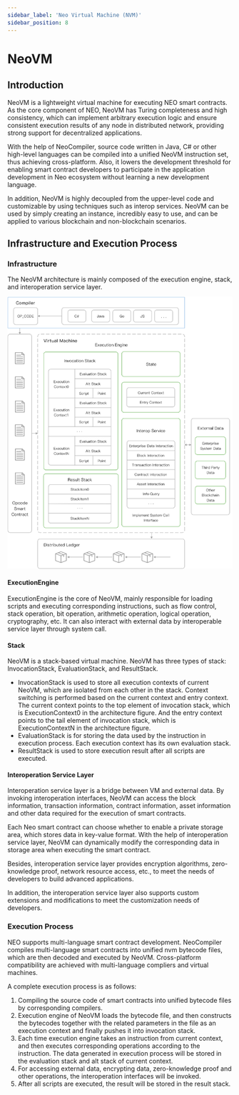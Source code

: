 ```yaml
---
sidebar_label: 'Neo Virtual Machine (NVM)'
sidebar_position: 8
---
```

# NeoVM

## Introduction 

NeoVM is a lightweight virtual machine for executing NEO smart contracts. As the core component of NEO, NeoVM has Turing completeness and high consistency, which can implement arbitrary execution logic and ensure consistent execution results of any node in distributed network, providing strong support for decentralized applications. 

With the help of NeoCompiler, source code written in Java, C# or other high-level languages can be compiled into a unified NeoVM instruction set, thus achieving cross-platform. Also, it lowers the development threshold for enabling smart contract developers to participate in the application development in Neo ecosystem without learning a new development language. 

In addition, NeoVM is highly decoupled from the upper-level code and customizable by using techniques such as interop services. NeoVM can be used by simply creating an instance, incredibly easy to use, and can be applied to various blockchain and non-blockchain scenarios.  

##  Infrastructure and Execution Process  

### Infrastructure 

The NeoVM architecture is mainly composed of the execution engine, stack, and interoperation service layer. 

![](../assets/neovm.png)

#### ExecutionEngine

ExecutionEngine is the core of NeoVM, mainly responsible for loading scripts and executing corresponding instructions, such as flow control, stack operation, bit operation, arithmetic operation, logical operation, cryptography, etc. It can also interact with external data by interoperable service layer through system call. 

#### Stack  

NeoVM is a stack-based virtual machine. NeoVM has three types of stack: InvocationStack, EvaluationStack,  and ResultStack.  

-  InvocationStack is used to store all execution contexts of current NeoVM, which are isolated from each other in the stack. Context switching is performed based on the current context and entry context. The current context points to the top element of invocation stack, which is ExecutionContext0 in the architecture figure. And the entry context points to the tail element of invocation stack, which is ExecutionContextN in the architecture figure.
- EvaluationStack is for storing the data used by the instruction in execution process. Each execution context has its own evaluation stack.
- ResultStack is used to store execution result after all scripts are executed. 

#### Interoperation Service Layer 

Interoperation service layer is a bridge between VM and external data. By invoking interoperation interfaces, NeoVM can access the block information, transaction information, contract information, asset information and other data required for the execution of smart contracts. 

Each Neo smart contract can choose whether to enable a private storage area, which stores data in key-value format. With the help of interoperation service layer, NeoVM can dynamically modify the corresponding data in storage area when executing the smart contract. 

Besides, interoperation service layer provides encryption algorithms, zero-knowledge proof, network resource access, etc., to meet the needs of developers to build advanced applications. 

In addition, the interoperation service layer also supports custom extensions and modifications to meet the customization needs of developers.  

### Execution Process 

NEO supports multi-language smart contract development. NeoCompiler compiles multi-language smart contracts into unified nvm bytecode files, which are then decoded and executed by NeoVM. Cross-platform compatibility are achieved with multi-language compliers and virtual machines. 

A complete execution process is as follows: 

1. Compiling the source code of smart contracts into unified bytecode files by corresponding compilers.
2. Execution engine of NeoVM loads the bytecode file, and then constructs the bytecodes together with the related parameters in the file as an execution context and finally pushes it into invocation stack.
3. Each time execution engine takes an instruction from current context, and then executes corresponding operations according to the instruction. The data generated in execution process will be stored in the evaluation stack and alt stack of current context. 
4. For accessing external data, encrypting data, zero-knowledge proof and other operations, the interoperation interfaces will be invoked.
5. After all scripts are executed, the result will be stored in the result stack.